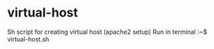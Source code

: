 # virtual-host
Sh script for creating virtual host (apache2 setup)
Run in terminal
:~$ virtual-host.sh
